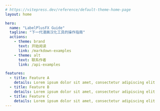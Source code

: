 ```yaml
---
# https://vitepress.dev/reference/default-theme-home-page
layout: home

hero:
  name: "LabelPlusFX Guide"
  tagline: "下一代漫画汉化工具的操作指南"
  actions:
    - theme: brand
      text: 开始阅读
      link: /markdown-examples
    - theme: alt
      text: 联系作者
      link: /api-examples

features:
  - title: Feature A
    details: Lorem ipsum dolor sit amet, consectetur adipiscing elit
  - title: Feature B
    details: Lorem ipsum dolor sit amet, consectetur adipiscing elit
  - title: Feature C
    details: Lorem ipsum dolor sit amet, consectetur adipiscing elit
---
```


